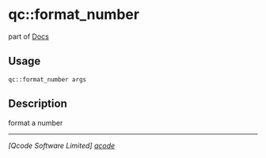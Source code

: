 qc::format_number
=================

part of [Docs](../index.md)

Usage
-----
`qc::format_number args`

Description
-----------
format a number

----------------------------------
*[Qcode Software Limited] [qcode]*

[qcode]: http://www.qcode.co.uk "Qcode Software"